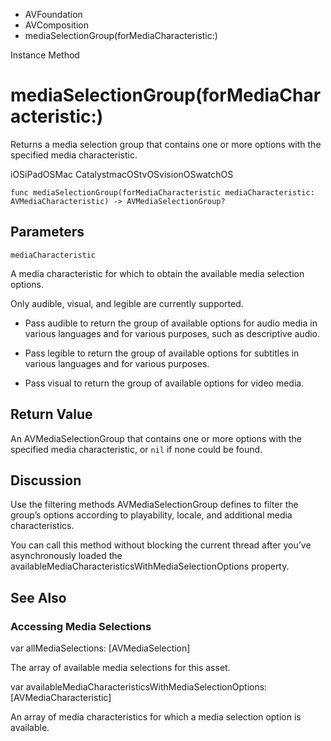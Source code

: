 

- AVFoundation
- AVComposition
-  mediaSelectionGroup(forMediaCharacteristic:) 

Instance Method

# mediaSelectionGroup(forMediaCharacteristic:)

Returns a media selection group that contains one or more options with the specified media characteristic.

iOSiPadOSMac CatalystmacOStvOSvisionOSwatchOS

``` source
func mediaSelectionGroup(forMediaCharacteristic mediaCharacteristic: AVMediaCharacteristic) -> AVMediaSelectionGroup?
```

## Parameters 

`mediaCharacteristic`  

A media characteristic for which to obtain the available media selection options.

Only audible, visual, and legible are currently supported.

- Pass audible to return the group of available options for audio media in various languages and for various purposes, such as descriptive audio.

- Pass legible to return the group of available options for subtitles in various languages and for various purposes.

- Pass visual to return the group of available options for video media.

## Return Value

An AVMediaSelectionGroup that contains one or more options with the specified media characteristic, or `nil` if none could be found.

## Discussion

Use the filtering methods AVMediaSelectionGroup defines to filter the group’s options according to playability, locale, and additional media characteristics.

You can call this method without blocking the current thread after you’ve asynchronously loaded the availableMediaCharacteristicsWithMediaSelectionOptions property.

## See Also

### Accessing Media Selections

var allMediaSelections: [AVMediaSelection]

The array of available media selections for this asset.

var availableMediaCharacteristicsWithMediaSelectionOptions: [AVMediaCharacteristic]

An array of media characteristics for which a media selection option is available.


